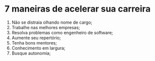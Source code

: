 # 7 maneiras de acelerar sua carreira

1. Não se distraia olhando nome de cargo;
2. Trabalhe nas melhores empresas;
3. Resolva problemas como engenheiro de software;
4. Aumente seu repertório;
5. Tenha bons mentores;
6. Conhecimento em largura;
7. Busque autonomia;
